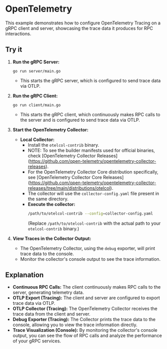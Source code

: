 # OpenTelemetry

This example demonstrates how to configure OpenTelemetry Tracing on a gRPC client
and server, showcasing the trace data it produces for RPC interactions.

## Try it

1.  **Run the gRPC Server:**

    ```
    go run server/main.go
    ```

    * This starts the gRPC server, which is configured to send trace data via
    OTLP.

2.  **Run the gRPC Client:**

    ```
    go run client/main.go
    ```

    * This starts the gRPC client, which continuously makes RPC calls to the
    server and is configured to send trace data via OTLP.

3. **Start the OpenTelemetry Collector:**

    * **Local Collector:**
        * Install the `otelcol-contrib` binary.
        * NOTE: To see the builder manifests used for official binaries, check [OpenTelemetry Collector Releases]
        (https://github.com/open-telemetry/opentelemetry-collector-releases).
        * For the OpenTelemetry Collector Core distribution specifically, see [OpenTelemetry Collector Core Releases]
        (https://github.com/open-telemetry/opentelemetry-collector-releases/tree/main/distributions/otelcol).
        * The collector will use the `collector-config.yaml` file present in the same directory.
        * **Execute the collector:**
            ```bash
            /path/to/otelcol-contrib --config=collector-config.yaml
            ```
            (Replace `/path/to/otelcol-contrib` with the actual path to your `otelcol-contrib` binary.)

4.  **View Traces in the Collector Output:**

    * The OpenTelemetry Collector, using the `debug` exporter, will print trace
    data to the console.
    * Monitor the collector's console output to see the trace information.

## Explanation

* **Continuous RPC Calls:** The client continuously makes RPC calls to the 
    server, generating telemetry data.
* **OTLP Export (Tracing):** The client and server are configured to export
    trace data via OTLP.
* **OTLP Collector (Tracing):** The OpenTelemetry Collector receives the trace
    data from the client and server.
* **Debug Exporter (Tracing):** The Collector prints the trace data to the 
    console, allowing you to view the trace information directly.
* **Trace Visualization (Console):** By monitoring the collector's console 
    output, you can see the flow of RPC calls and analyze the performance of
    your gRPC services.
